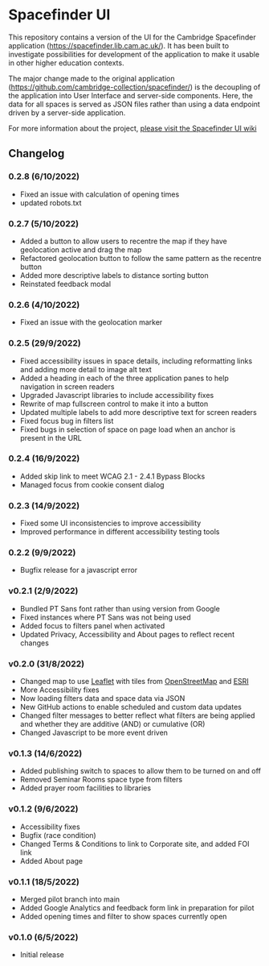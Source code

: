 Spacefinder UI
==============

This repository contains a version of the UI for the Cambridge Spacefinder application (https://spacefinder.lib.cam.ac.uk/). It has been built to investigate possibilities for development of the application to make it usable in other higher education contexts.

The major change made to the original application (https://github.com/cambridge-collection/spacefinder/) is the decoupling of the application into User Interface and server-side components. Here, the data for all spaces is served as JSON files rather than using a data endpoint driven by a server-side application.

For more information about the project, [please visit the Spacefinder UI wiki](https://github.com/uol-library/spacefinder-ui/wiki/)

Changelog
---------

### 0.2.8 (6/10/2022)

* Fixed an issue with calculation of opening times
* updated robots.txt

### 0.2.7 (5/10/2022)

* Added a button to allow users to recentre the map if they have geolocation active and drag the map
* Refactored geolocation button to follow the same pattern as the recentre button
* Added more descriptive labels to distance sorting button
* Reinstated feedback modal

### 0.2.6 (4/10/2022)

* Fixed an issue with the geolocation marker

### 0.2.5 (29/9/2022)

* Fixed accessibility issues in space details, including reformatting links and adding more detail to image alt text
* Added a heading in each of the three application panes to help navigation in screen readers
* Upgraded Javascript libraries to include accessibility fixes
* Rewrite of map fullscreen control to make it into a button
* Updated multiple labels to add more descriptive text for screen readers
* Fixed focus bug in filters list
* Fixed bugs in selection of space on page load when an anchor is present in the URL

### 0.2.4 (16/9/2022)

* Added skip link to meet WCAG 2.1 - 2.4.1 Bypass Blocks
* Managed focus from cookie consent dialog

### 0.2.3 (14/9/2022)

* Fixed some UI inconsistencies to improve accessibility
* Improved performance in different accessibility testing tools

### 0.2.2 (9/9/2022)

* Bugfix release for a javascript error

### v0.2.1 (2/9/2022)

* Bundled PT Sans font rather than using version from Google
* Fixed instances where PT Sans was not being used
* Added focus to filters panel when activated
* Updated Privacy, Accessibility and About pages to reflect recent changes

### v0.2.0 (31/8/2022)

* Changed map to use [Leaflet](https://leafletjs.com/) with tiles from [OpenStreetMap](https://www.openstreetmap.org/) and [ESRI](https://www.esri.com/)
* More Accessibility fixes
* Now loading filters data and space data via JSON
* New GitHub actions to enable scheduled and custom data updates
* Changed filter messages to better reflect what filters are being applied and whether they are additive (AND) or cumulative (OR)
* Changed Javascript to be more event driven

### v0.1.3 (14/6/2022)

* Added publishing switch to spaces to allow them to be turned on and off
* Removed Seminar Rooms space type from filters
* Added prayer room facilities to libraries

### v0.1.2 (9/6/2022)

* Accessibility fixes
* Bugfix (race condition)
* Changed Terms & Conditions to link to Corporate site, and added FOI link
* Added About page

### v0.1.1 (18/5/2022)

* Merged pilot branch into main
* Added Google Analytics and feedback form link in preparation for pilot
* Added opening times and filter to show spaces currently open 

### v0.1.0 (6/5/2022)

* Initial release

